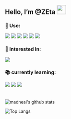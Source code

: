 #
## Hello, I’m @ZEta  <img src="https://raw.githubusercontent.com/MartinHeinz/MartinHeinz/master/wave.gif" width="30px">  
 

### 🔧 Use: 

![](https://img.shields.io/badge/TOOLS-PYTHON-informational?style=flat&logo=<LOGO_NAME>&logoColor=white&color=blue)
![](https://img.shields.io/badge/TOOLS-JAVA-informational?style=flat&logo=<LOGO_NAME>&logoColor=white&color=blue)
![](https://img.shields.io/badge/TOOLS-VUE-informational?style=flat&logo=<LOGO_NAME>&logoColor=white&color=2bbc8a)
![](https://img.shields.io/badge/FRAME-Pytorch-informational?style=flat&logo=<LOGO_NAME>&logoColor=white&color=15ff00)
![](https://img.shields.io/badge/OS-Linux-informational?style=flat&logo=<LOGO_NAME>&logoColor=white&color=fd53f5)
![](https://img.shields.io/badge/OS-MacOS-informational?style=flat&logo=<LOGO_NAME>&logoColor=white&color=fd53ff)


### 💖 interested in:  

![](https://img.shields.io/badge/Computer_Vision-informational?style=flat&logo=<LOGO_NAME>&logoColor=white&color=ff00bb)



### 📚 currently learning:  

![](https://img.shields.io/badge/Model-Gan-informational?style=flat&logo=<LOGO_NAME>&logoColor=white&color=fd53ff)
![](https://img.shields.io/badge/Model-LSTM-informational?style=flat&logo=<LOGO_NAME>&logoColor=white&color=fd53ff)
![](https://img.shields.io/badge/TOOLS-SWIFT-informational?style=flat&logo=<LOGO_NAME>&logoColor=white&color=blue)

#

![madneal's github stats](https://github-readme-stats.vercel.app/api?username=Zeta-qixi&show_icons=true&theme=radical)


![Top Langs](https://github-readme-stats.vercel.app/api/top-langs/?username=Zeta-qixi&layout=compact&theme=dark)
<!---
Zeta-qixi/Zeta-qixi is a ✨ special ✨ repository because its `README.md` (this file) appears on your GitHub profile.
You can click the Preview link to take a look at your changes.
--->
